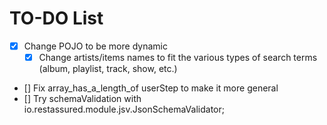 # TO-DO List

- [x] Change POJO to be more dynamic
	- [x] Change artists/items names to fit the various types of search terms (album, playlist, track, show, etc.)
- [] Fix array_has_a_length_of userStep to make it more general
- [] Try schemaValidation with io.restassured.module.jsv.JsonSchemaValidator;
